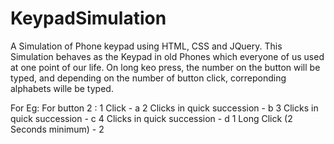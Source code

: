 # KeypadSimulation
A Simulation of Phone keypad using HTML, CSS and JQuery.
This Simulation behaves as the Keypad in old Phones which everyone of us used at one point of our life.
On long keo press, the number on the button will be typed, and depending on the number of button click, correponding alphabets wille be typed. 

For Eg: 
For button 2 :
1 Click - a
2 Clicks in quick succession - b
3 Clicks in quick succession - c
4 Clicks in quick succession - d
1 Long Click (2 Seconds minimum) - 2

